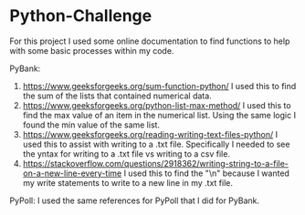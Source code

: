 # Python-Challenge

For this project I used some online documentation to find functions to help with some basic processes within my code.

PyBank:
1. https://www.geeksforgeeks.org/sum-function-python/ I used this to find the sum of the lists that contained numerical data.
2. https://www.geeksforgeeks.org/python-list-max-method/ I used this to find the max value of an item in the numerical list. Using the same logic I found the min value of the same list.
3. https://www.geeksforgeeks.org/reading-writing-text-files-python/ I used this to assist with writing to a .txt file. Specifically I needed to see the yntax for writing to a .txt file vs writing to a csv file.
4. https://stackoverflow.com/questions/2918362/writing-string-to-a-file-on-a-new-line-every-time I used this to find the "\n" because I wanted my write statements to write to a new line in my .txt file.

PyPoll:
I used the same references for PyPoll that I did for PyBank.


